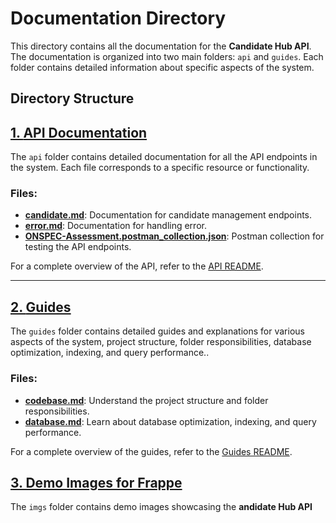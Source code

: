 # Documentation Directory

This directory contains all the documentation for the **Candidate Hub API**. The documentation is organized into two main folders: `api` and `guides`. Each folder contains detailed information about specific aspects of the system.

## Directory Structure

## [1. **API Documentation**](./api/README.md)

The `api` folder contains detailed documentation for all the API endpoints in the system. Each file corresponds to a specific resource or functionality.

### Files:
- **[candidate.md](api/candidates.md)**: Documentation for candidate management endpoints.
- **[error.md](api/error.md)**: Documentation for handling error.
- **[ONSPEC-Assessment.postman_collection.json](../Express/ONSPEC-Assessment.postman_collection.json)**: Postman collection for testing the API endpoints.

For a complete overview of the API, refer to the [API README](api/README.md).

---

## [2. **Guides**](./guides/README.md)

The `guides` folder contains detailed guides and explanations for various aspects of the system,  project structure, folder responsibilities, database optimization, indexing, and query performance..

### Files:
- **[codebase.md](guides/codebase.md)**: Understand the project structure and folder responsibilities.
- **[database.md](guides/database.md)**: Learn about database optimization, indexing, and query performance.


For a complete overview of the guides, refer to the [Guides README](guides/README.md).

## [3. Demo Images for Frappe](./imgs/README.md)

The `imgs` folder contains demo images showcasing the **andidate Hub API** 
